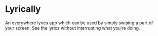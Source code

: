 # Lyrically

An everywhere lyrics app which can be used by simply swiping a part of your screen. See the lyrics without interrupting what you're doing.
